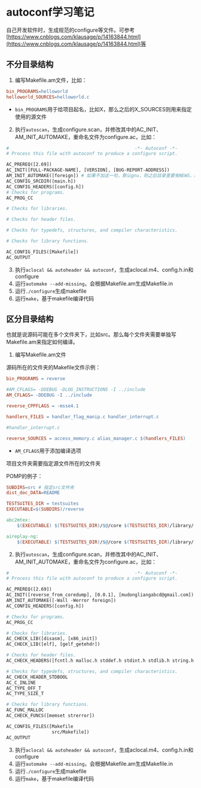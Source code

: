 # autoconf学习笔记

自己开发软件时，生成规范的configure等文件。可参考[https://www.cnblogs.com/klausage/p/14163844.html](https://www.cnblogs.com/klausage/p/14163844.html)等


## 不分目录结构

1. 编写Makefile.am文件，比如：

```makefile
bin_PROGRAMS=helloworld
helloworld_SOURCES=helloworld.c
```

* `bin_PROGRAMS`用于给项目起名，比如X，那么之后的X_SOURCES则用来指定使用的源文件

2. 执行`autoscan`，生成configure.scan，并修改其中的AC_INIT、AM_INIT_AUTOMAKE，重命名文件为configure.ac，比如：

```makefile
#                                               -*- Autoconf -*-
# Process this file with autoconf to produce a configure script.

AC_PREREQ([2.69])
AC_INIT([FULL-PACKAGE-NAME], [VERSION], [BUG-REPORT-ADDRESS])
AM_INIT_AUTOMAKE([foreign]) # 如果不加这一句，默认gnu，则之后目录里要有NEWS、README、AUTHORS、ChangLog等文件（需自己手动建立）
AC_CONFIG_SRCDIR([main.h])
AC_CONFIG_HEADERS([config.h])
# Checks for programs.
AC_PROG_CC

# Checks for libraries.

# Checks for header files.

# Checks for typedefs, structures, and compiler characteristics.

# Checks for library functions.

AC_CONFIG_FILES([Makefile])
AC_OUTPUT

```

3. 执行`aclocal && autoheader && autoconf`，生成aclocal.m4、config.h.in和configure
4. 运行`automake --add-missing`，会根据Makefile.am生成Makefile.in
5. 运行`./configure`生成makefile
6. 运行`make`，基于makefile编译代码

## 区分目录结构

也就是说源码可能在多个文件夹下，比如src。那么每个文件夹需要单独写Makefile.am来指定如何编译。

1. 编写Makefile.am文件

源码所在的文件夹的Makefile文件示例：

```makefile
bin_PROGRAMS = reverse

#AM_CFLAGS= -DDEBUG -DLOG_INSTRUCTIONS -I ../include
AM_CFLAGS= -DDEBUG -I ../include

reverse_CPPFLAGS = -msse4.1

handlers_FILES = handler_flag_manip.c handler_interrupt.c

#handler_interrupt.c

reverse_SOURCES = access_memory.c alias_manager.c $(handlers_FILES)

```

* `AM_CFLAGS`用于添加编译选项

项目文件夹需要指定源文件所在的文件夹

POMP的例子：

```makefile
SUBDIRS=src # 指定src文件夹
dist_doc_DATA=README

TESTSUITES_DIR = testsuites
EXECUTABLE=$(SUBDIRS)/reverse

abc2mtex:
	$(EXECUTABLE) $(TESTSUITES_DIR)/$@/core $(TESTSUITES_DIR)/library/ $(TESTSUITES_DIR)/$@/inst.reverse

aireplay-ng:
	$(EXECUTABLE) $(TESTSUITES_DIR)/$@/core $(TESTSUITES_DIR)/library/ $(TESTSUITES_DIR)/$@/inst.reverse


```

2. 执行`autoscan`，生成configure.scan，并修改其中的AC_INIT、AM_INIT_AUTOMAKE，重命名文件为configure.ac，比如：

```makefile
#                                               -*- Autoconf -*-
# Process this file with autoconf to produce a configure script.

AC_PREREQ([2.69])
AC_INIT([reverse_from_coredump], [0.0.1], [mudongliangabcd@gmail.com])
AM_INIT_AUTOMAKE([-Wall -Werror foreign])
AC_CONFIG_HEADERS([config.h])

# Checks for programs.
AC_PROG_CC

# Checks for libraries.
AC_CHECK_LIB([disasm], [x86_init])
AC_CHECK_LIB([elf], [gelf_getehdr])

# Checks for header files.
AC_CHECK_HEADERS([fcntl.h malloc.h stddef.h stdint.h stdlib.h string.h unistd.h])

# Checks for typedefs, structures, and compiler characteristics.
AC_CHECK_HEADER_STDBOOL
AC_C_INLINE
AC_TYPE_OFF_T
AC_TYPE_SIZE_T

# Checks for library functions.
AC_FUNC_MALLOC
AC_CHECK_FUNCS([memset strerror])

AC_CONFIG_FILES([Makefile
                 src/Makefile])
AC_OUTPUT

```


3. 执行`aclocal && autoheader && autoconf`，生成aclocal.m4、config.h.in和configure
4. 运行`automake --add-missing`，会根据Makefile.am生成Makefile.in
5. 运行`./configure`生成makefile
6. 运行`make`，基于makefile编译代码